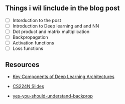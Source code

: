 
## Things i wil linclude in the blog post
- [ ] Intorduction to the post
- [ ] Introduction to Deep learning and and NN 
- [ ] Dot product and matrix multiplication
- [ ] Backpropagation
- [ ] Activation functions
- [ ] Loss functions

## Resources
- [Key Components of Deep Learning Architectures](https://www.projectpro.io/article/deep-learning-architectures/996)

- [CS224N Slides](https://web.stanford.edu/class/cs224n/slides/cs224n-spr2024-lecture03-neuralnets.pdf)

- [yes-you-should-understand-backprop](https://karpathy.medium.com/yes-you-should-understand-backprop-e2f06eab496b)